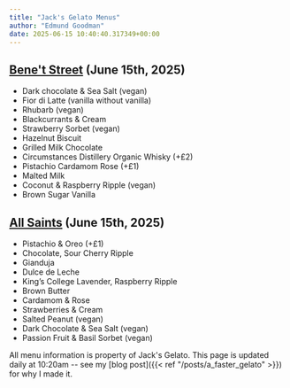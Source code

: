 ```yaml
---
title: "Jack's Gelato Menus"
author: "Edmund Goodman"
date: 2025-06-15 10:40:40.317349+00:00
---
```


## [Bene't Street](https://www.jacksgelato.com/bene-t-street-menu) (June 15th, 2025)

- Dark chocolate & Sea Salt (vegan)
- Fior di Latte (vanilla without vanilla)
- Rhubarb (vegan)
- Blackcurrants & Cream
- Strawberry Sorbet (vegan)
- Hazelnut Biscuit
- Grilled Milk Chocolate
- Circumstances Distillery Organic Whisky (+£2)
- Pistachio Cardamom Rose (+£1)
- Malted Milk
- Coconut & Raspberry Ripple (vegan)
- Brown Sugar Vanilla


## [All Saints](https://www.jacksgelato.com/all-saints-menu) (June 15th, 2025)

- Pistachio & Oreo (+£1)
- Chocolate, Sour Cherry Ripple
- Gianduja
- Dulce de Leche
- King’s College Lavender, Raspberry Ripple
- Brown Butter
- Cardamom & Rose
- Strawberries & Cream
- Salted Peanut (vegan)
- Dark Chocolate & Sea Salt (vegan)
- Passion Fruit & Basil Sorbet (vegan)

All menu information is property of Jack's Gelato. This page is
updated daily at 10:20am -- see my
[blog post]({{< ref "/posts/a_faster_gelato" >}}) for why I made it.
